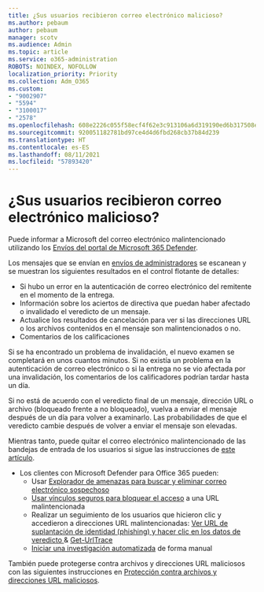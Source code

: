 ```yaml
---
title: ¿Sus usuarios recibieron correo electrónico malicioso?
ms.author: pebaum
author: pebaum
manager: scotv
ms.audience: Admin
ms.topic: article
ms.service: o365-administration
ROBOTS: NOINDEX, NOFOLLOW
localization_priority: Priority
ms.collection: Adm_O365
ms.custom:
- "9002907"
- "5594"
- "3100017"
- "2578"
ms.openlocfilehash: 608e2226c055f58ecf4f62e3c913106a6d319190ed6b317508e41514c12ba5d0
ms.sourcegitcommit: 920051182781bd97ce4d4d6fbd268cb37b84d239
ms.translationtype: HT
ms.contentlocale: es-ES
ms.lasthandoff: 08/11/2021
ms.locfileid: "57893420"
---
```

# <a name="did-your-users-receive-malicious-email"></a>¿Sus usuarios recibieron correo electrónico malicioso?

Puede informar a Microsoft del correo electrónico malintencionado utilizando los [Envíos del portal de Microsoft 365 Defender](https://sip.security.microsoft.com/reportsubmission?viewid=admin).

Los mensajes que se envían en [envíos de administradores](https://security.microsoft.com/reportsubmission?viewid=admin) se escanean y se muestran los siguientes resultados en el control flotante de detalles:

- Si hubo un error en la autenticación de correo electrónico del remitente en el momento de la entrega.
- Información sobre los aciertos de directiva que puedan haber afectado o invalidado el veredicto de un mensaje.
- Actualice los resultados de cancelación para ver si las direcciones URL o los archivos contenidos en el mensaje son malintencionados o no.
- Comentarios de los calificaciones

Si se ha encontrado un problema de invalidación, el nuevo examen se completará en unos cuantos minutos. Si no existía un problema en la autenticación de correo electrónico o si la entrega no se vio afectada por una invalidación, los comentarios de los calificadores podrían tardar hasta un día.

Si no está de acuerdo con el veredicto final de un mensaje, dirección URL o archivo (bloqueado frente a no bloqueado), vuelva a enviar el mensaje después de un día para volver a examinarlo. Las probabilidades de que el veredicto cambie después de volver a enviar el mensaje son elevadas.

Mientras tanto, puede quitar el correo electrónico malintencionado de las bandejas de entrada de los usuarios si sigue las instrucciones de [este artículo](https://docs.microsoft.com/microsoft-365/compliance/search-for-and-delete-messages-in-your-organization).

- Los clientes con Microsoft Defender para Office 365 pueden:
  - Usar [Explorador de amenazas para buscar y eliminar correo electrónico sospechoso](https://docs.microsoft.com/microsoft-365/security/office-365-security/investigate-malicious-email-that-was-delivered)
  - [Usar vínculos seguros para bloquear el acceso](https://docs.microsoft.com/microsoft-365/security/office-365-security/safe-links) a una URL malintencionada
  - Realizar un seguimiento de los usuarios que hicieron clic y accedieron a direcciones URL malintencionadas: [Ver URL de suplantación de identidad (phishing) y hacer clic en los datos de veredicto ](https://docs.microsoft.com/microsoft-365/security/office-365-security/threat-explorer) & [Get-UrlTrace](https://docs.microsoft.com/powershell/module/exchange/get-urltrace)
  - [Iniciar una investigación automatizada](https://docs.microsoft.com/microsoft-365/security/office-365-security/automated-investigation-response-office) de forma manual

También puede protegerse contra archivos y direcciones URL maliciosos con las siguientes instrucciones en [Protección contra archivos y direcciones URL maliciosos](https://docs.microsoft.com/microsoft-365/security/office-365-security/protect-against-threats).
